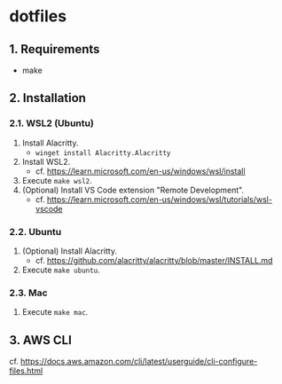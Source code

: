 # dotfiles

## 1. Requirements

- make

## 2. Installation

### 2.1. WSL2 (Ubuntu)

1. Install Alacritty.
    - `winget install Alacritty.Alacritty`
1. Install WSL2.
    - cf. <https://learn.microsoft.com/en-us/windows/wsl/install>
1. Execute `make wsl2`.
1. (Optional) Install VS Code extension "Remote Development".
    - cf. <https://learn.microsoft.com/en-us/windows/wsl/tutorials/wsl-vscode>

### 2.2. Ubuntu

1. (Optional) Install Alacritty.
    - cf. <https://github.com/alacritty/alacritty/blob/master/INSTALL.md>
1. Execute `make ubuntu`.

### 2.3. Mac

1. Execute `make mac`.

## 3. AWS CLI

cf. <https://docs.aws.amazon.com/cli/latest/userguide/cli-configure-files.html>
